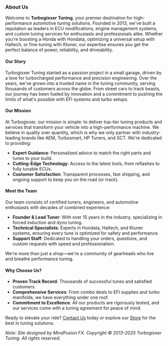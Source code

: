 ### About Us

Welcome to **Turbogixxer Tuning**, your premier destination for high-performance automotive tuning solutions. Founded in 2013, we've built a reputation as leaders in ECU modifications, engine management systems, and custom tuning services for enthusiasts and professionals alike. Whether you're boosting a Honda with Hondata, optimizing a universal setup with Haltech, or fine-tuning with Ktuner, our expertise ensures you get the perfect balance of power, reliability, and driveability.

#### Our Story
Turbogixxer Tuning started as a passion project in a small garage, driven by a love for turbocharged performance and precision engineering. Over the years, we've grown into a trusted name in the tuning community, serving thousands of customers across the globe. From street cars to track beasts, our journey has been fueled by innovation and a commitment to pushing the limits of what's possible with EFI systems and turbo setups.

#### Our Mission
At Turbogixxer, our mission is simple: to deliver top-tier tuning products and services that transform your vehicle into a high-performance machine. We believe in quality over quantity, which is why we only partner with industry-leading brands like AEM, Turbosmart, HP Tuners, and SCT. We're dedicated to providing:
- **Expert Guidance**: Personalized advice to match the right parts and tunes to your build.
- **Cutting-Edge Technology**: Access to the latest tools, from reflashes to fully tunable ECUs.
- **Customer Satisfaction**: Transparent processes, fast shipping, and ongoing support to keep you on the road (or track).

#### Meet the Team
Our team consists of certified tuners, engineers, and automotive enthusiasts with decades of combined experience:
- **Founder & Lead Tuner**: With over 15 years in the industry, specializing in forced induction and dyno tuning.
- **Technical Specialists**: Experts in Hondata, Haltech, and Ktuner systems, ensuring every tune is optimized for safety and performance.
- **Support Staff**: Dedicated to handling your orders, questions, and custom requests with speed and professionalism.

We're more than just a shop—we're a community of gearheads who live and breathe performance tuning.

#### Why Choose Us?
- **Proven Track Record**: Thousands of successful tunes and satisfied customers.
- **Comprehensive Services**: From combo deals to EFI supplies and turbo manifolds, we have everything under one roof.
- **Commitment to Excellence**: All our products are rigorously tested, and our services come with a tuning agreement for peace of mind.

Ready to elevate your ride? [Contact Us](contact) today or explore our [Store](store) for the best in tuning solutions.

*Note: Site designed by MindFusion FX. Copyright © 2013-2025 Turbogixxer Tuning. All rights reserved.*